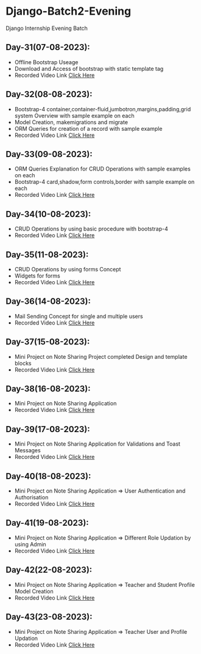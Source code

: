 # Django-Batch2-Evening
Django Internship Evening Batch 

## Day-31(07-08-2023):
  - Offline Bootstrap Useage
  - Download and Access of bootstrap with static template tag
  - Recorded Video Link [Click Here]()
## Day-32(08-08-2023):
  - Bootstrap-4 container,container-fluid,jumbotron,margins,padding,grid system Overview with sample example on each
  - Model Creation, makemigrations and migrate
  - ORM Queries for creation of a record with sample example
  - Recorded Video Link [Click Here]()
## Day-33(09-08-2023):
  - ORM Queries Explanation for CRUD Operations with sample examples on each
  - Bootstrap-4 card,shadow,form controls,border with sample example on each
  - Recorded Video Link [Click Here]()
## Day-34(10-08-2023):
  - CRUD Operations by using basic procedure with bootstrap-4
  - Recorded Video Link [Click Here]()
## Day-35(11-08-2023):
  - CRUD Operations by using forms Concept
  - Widgets for forms
  - Recorded Video Link [Click Here]()
## Day-36(14-08-2023):
  - Mail Sending Concept for single and multiple users
  - Recorded Video Link [Click Here]()
## Day-37(15-08-2023):
  - Mini Project on Note Sharing Project completed Design and template blocks
  - Recorded Video Link [Click Here]()
## Day-38(16-08-2023):
  - Mini Project on Note Sharing Application
  - Recorded Video Link [Click Here]()
## Day-39(17-08-2023):
  - Mini Project on Note Sharing Application for Validations and Toast Messages
  - Recorded Video Link [Click Here]()
## Day-40(18-08-2023):
  - Mini Project on Note Sharing Application => User Authentication and Authorisation
  - Recorded Video Link [Click Here]()
## Day-41(19-08-2023):
  - Mini Project on Note Sharing Application => Different Role Updation by using Admin
  - Recorded Video Link [Click Here]()
## Day-42(22-08-2023):
  - Mini Project on Note Sharing Application => Teacher and Student Profile Model Creation
  - Recorded Video Link [Click Here]()
## Day-43(23-08-2023):
  - Mini Project on Note Sharing Application => Teacher User and Profile Updation
  - Recorded Video Link [Click Here]()
